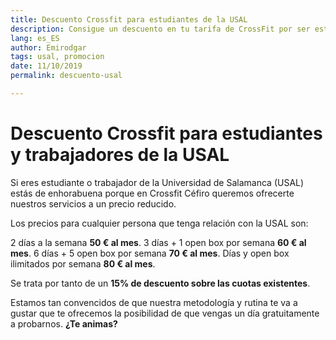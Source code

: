 ```yaml
---
title: Descuento Crossfit para estudiantes de la USAL
description: Consigue un descuento en tu tarifa de CrossFit por ser estudiante de la USAL. 
lang: es_ES
author: Emirodgar
tags: usal, promocion
date: 11/10/2019
permalink: descuento-usal

---
```


# Descuento Crossfit para estudiantes y trabajadores de la USAL

Si eres estudiante o trabajador de la Universidad de Salamanca (USAL) estás de enhorabuena porque en Crossfit Céfiro queremos ofrecerte nuestros servicios a un precio reducido.

Los precios para cualquier persona que tenga relación con la USAL son:

 2 días a la semana **50 € al mes**.
 3 días + 1 open box por semana **60 € al mes**.
 6 días + 5 open box por semana **70 € al mes**.
 Días y open box ilimitados por semana **80 € al mes**.
   
Se trata por tanto de un **15% de descuento sobre las cuotas existentes**.

Estamos tan convencidos de que nuestra metodología y rutina te va a gustar que te ofrecemos la posibilidad de que vengas un día gratuitamente a probarnos. **¿Te animas?**

<!--stackedit_data:
eyJoaXN0b3J5IjpbNjA3NjkzNDM3LDExMDQ2ODc3NjddfQ==
-->